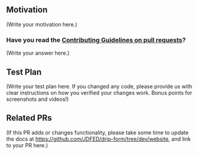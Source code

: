 <!--
Thank you for sending the PR! We appreciate you spending the time to work on these changes.

Help us understand your motivation by explaining why you decided to make this change.

You can learn more about contributing to  here: https://github.com/JDFED/drip-form/blob/dev/CONTRIBUTING.md

Happy contributing!

-->

## Motivation

(Write your motivation here.)

### Have you read the [Contributing Guidelines on pull requests](https://github.com/JDFED/drip-form/blob/dev/CONTRIBUTING.md#pull-requests)?

(Write your answer here.)

## Test Plan

(Write your test plan here. If you changed any code, please provide us with clear instructions on how you verified your changes work. Bonus points for screenshots and videos!)

## Related PRs

(If this PR adds or changes functionality, please take some time to update the docs at https://github.com/JDFED/drip-form/tree/dev/website, and link to your PR here.)
